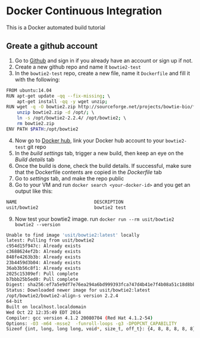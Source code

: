 # Docker Continuous Integration

This is a Docker automated build tutorial

Greate a github account
------------------------
1. Go to [Github](github.com) and sign in if you already have an account or sign up if not.
2. Create a new github repo and name it ``bowtie2-test``
3. In the ``bowtie2-test`` repo, create a new file, name it ``Dockerfile`` and fill it with the following:

```bash
FROM ubuntu:14.04 
RUN apt-get update -qq --fix-missing; \ 
	apt-get install -qq -y wget unzip; 
RUN wget -q -O bowtie2.zip http://sourceforge.net/projects/bowtie-bio/files/bowtie2/2.2.4/bowtie2-2.2.4-linux-x86_64.zip/download; \ 
	unzip bowtie2.zip -d /opt/; \ 
	ln -s /opt/bowtie2-2.2.4/ /opt/bowtie2; \ 
	rm bowtie2.zip 
ENV PATH $PATH:/opt/bowtie2 
```
4. Now go to [Docker hub](hub.docker.com), link your Docker hub account to your ``bowtie2-test`` git repo 
5. In the *build settings* tab, trigger a new build, then keep an eye on the *Build details* tab
6. Once the build is done, check the build details. If successful, make sure that the Dockerfile contents are copied in the *Dockerfile* tab
7. Go to *settings* tab, and make the repo public
8. Go to your VM and run ``docker search <your-docker-id>`` and you get an output like this:
```bash
NAME                             DESCRIPTION                             STARS           OFFICIAL            AUTOMATED
usit/bowtie2                     bowtie2 test                            0                                   [OK]
```
9. Now test your bowtie2 image. run ``docker run --rm usit/bowtie2 bowtie2 --version``
```bash
Unable to find image 'usit/bowtie2:latest' locally
latest: Pulling from usit/bowtie2
c954d15f947c: Already exists
c3688624ef2b: Already exists
848fe4263b3b: Already exists
23b4459d3b04: Already exists
36ab3b56c8f1: Already exists
2025c15309ef: Pull complete
b7bbb25b5ed0: Pull complete
Digest: sha256:ef7a5e9df7e76ea294a6bd999393fca747d4b41e7f4b08a51c18d8bb4f273c71
Status: Downloaded newer image for usit/bowtie2:latest
/opt/bowtie2/bowtie2-align-s version 2.2.4
64-bit
Built on localhost.localdomain
Wed Oct 22 12:35:49 EDT 2014
Compiler: gcc version 4.1.2 20080704 (Red Hat 4.1.2-54)
Options: -O3 -m64 -msse2  -funroll-loops -g3 -DPOPCNT_CAPABILITY
Sizeof {int, long, long long, void*, size_t, off_t}: {4, 8, 8, 8, 8, 8}
```
